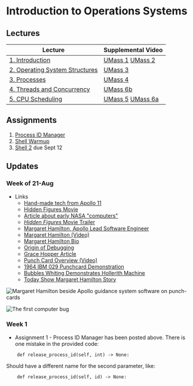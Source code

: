 # Introduction to Operations Systems

## Lectures

| Lecture                                             | Supplemental Video | 
|-----------------------------------------------------|-------|
| [1. Introduction](lectures/ch1.pptx)                | [UMass 1](https://youtu.be/dv4mXBsv6TI?list=PLacuG5pysFbDQU8kKxbUh4K5c1iL5_k7k) [UMass 2](https://youtu.be/Nc6KKSv_Ljc?list=PLacuG5pysFbDQU8kKxbUh4K5c1iL5_k7k)|
| [2. Operating System Structures](lectures/ch2.pptx) | [UMass 3](https://youtu.be/UxCiuctkKYo?list=PLacuG5pysFbDQU8kKxbUh4K5c1iL5_k7k)|
| [3. Processes](lectures/ch3.pptx)                   | [UMass 4](https://www.youtube.com/watch?v=SfG_BefeGT4&list=PLacuG5pysFbDQU8kKxbUh4K5c1iL5_k7k&index=4)|
| [4. Threads and Concurrency](lectures/ch4.pptx)                      | [UMass 6b](https://youtu.be/KhjqKZr3fdM?list=PLacuG5pysFbDQU8kKxbUh4K5c1iL5_k7k&t=1633) |
| [5. CPU Scheduling](lectures/ch5.pptx)                               | [UMass 5](https://www.youtube.com/watch?v=Q_tycyhNkgA&list=PLacuG5pysFbDQU8kKxbUh4K5c1iL5_k7k&index=5) [UMass 6a](https://youtu.be/KhjqKZr3fdM?list=PLacuG5pysFbDQU8kKxbUh4K5c1iL5_k7k)|

## Assignments

1. [Process ID Manager](https://classroom.github.com/a/XHdtHa23)
2. [Shell Warmup](https://classroom.github.com/a/qG_trOIZ)
3. [Shell 2](https://classroom.github.com/a/A_5bFw4I) due Sept 12

## Updates

### Week of 21-Aug

* Links
    * [Hand-made tech from Apollo 11](https://history.com/news/moon-landing-technology-inventions-computers-heat-shield-rovers)
    * [Hidden Figures Movie](https://en.wikipedia.org/wiki/Hidden_Figures)
    * [Article about early NASA "computers"](https://www.popularmechanics.com/space/rockets/a24429/hidden-figures-real-story-nasa-women-computers/)
    * [_Hidden Figures_ Movie Trailer](https://www.youtube.com/watch?v=RK8xHq6dfAo)
    * [Margaret Hamilton, Apollo Lead Software Engineer](https://qeprize.org/news/margaret-hamilton-apollos-code/)
    * [Margaret Hamilton (Video)](https://www.youtube.com/watch?v=kTn56jJW4zY)
    * [Margaret Hamilton Bio](https://en.wikipedia.org/wiki/File:Margaret_Hamilton.gif)
    * [Origin of Debugging](https://en.wikipedia.org/wiki/Debugging#Origin_of_the_term)
    * [Grace Hopper Article](https://tophat.com/blog/grace-hopper-yale-computer-science/)
    * [Punch Card Overview (Video)](https://www.youtube.com/watch?v=kKJxzay85Vk&t=0s)
    * [1964 IBM 029 Punchcard Demonstration](https://www.youtube.com/watch?v=YnnGbcM-H8c)
    * [Bubbles Whiting Demonstrates Hollerith Machine](https://www.youtube.com/watch?v=L7jAOcc9kBU)
    * [Today Show Margaret Hamilton Story](https://www.youtube.com/watch?v=UOUNjytHhNI)


![Margaret Hamilton beside Apollo guidance system software on punch-cards](https://upload.wikimedia.org/wikipedia/commons/thumb/2/2e/Margaret_Hamilton.gif/385px-Margaret_Hamilton.gif)

![The first computer bug](https://upload.wikimedia.org/wikipedia/commons/f/ff/First_Computer_Bug%2C_1945.jpg)

### Week 1

* Assignment 1 - Process ID Manager has been posted above.  There is one mistake in the provided code:

```    def release_process_id(self, int) -> None:```

Should have a different name for the second parameter, like:

```    def release_process_id(self, id) -> None:```

